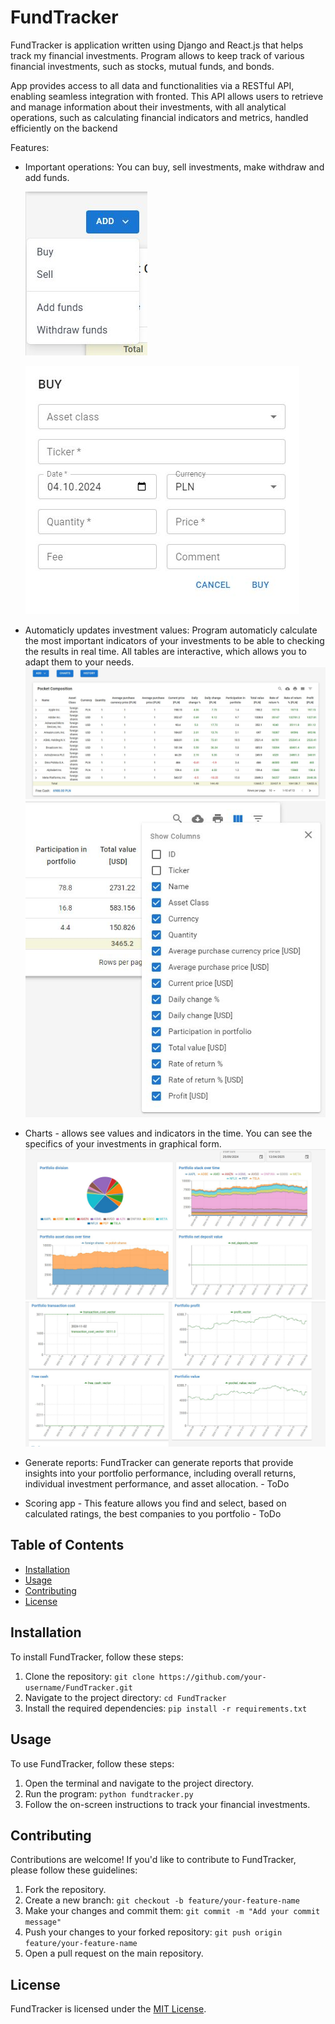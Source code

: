 # FundTracker


FundTracker is application written using Django and React.js that helps track my financial investments. Program allows to keep track of various financial investments, such as stocks, mutual funds, and bonds. 

App provides access to all data and functionalities via a RESTful API, enabling seamless integration with fronted. This API allows users to retrieve and manage information about their investments, with all analytical operations, such as calculating financial indicators and metrics, handled efficiently on the backend


Features:
- Important operations: You can buy, sell investments, make withdraw and add funds.

    ![alt text](images/menu.JPG)

    ![alt text](images/buy.JPG)
- Automaticly updates investment values: Program automaticly calculate the most important indicators of your investments to be able to checking the results in real time. All tables are interactive, which allows you to adapt them to your needs.
![alt text](images/pocket_composition.JPG)![alt text](images/pocket_composition_table_menu.JPG)

- Charts - allows see values and indicators in the time. You can see the specifics of your investments in graphical form.
![alt text](images/charts1.JPG)![alt text](images/charts2.JPG)
- Generate reports: FundTracker can generate reports that provide insights into your portfolio performance, including overall returns, individual investment performance, and asset allocation. - ToDo

- Scoring app - This feature allows you find and select, based on calculated ratings, the best companies to you portfolio - ToDo






## Table of Contents

- [Installation](#installation)
- [Usage](#usage)
- [Contributing](#contributing)
- [License](#license)

## Installation

To install FundTracker, follow these steps:

1. Clone the repository: `git clone https://github.com/your-username/FundTracker.git`
2. Navigate to the project directory: `cd FundTracker`
3. Install the required dependencies: `pip install -r requirements.txt`

## Usage

To use FundTracker, follow these steps:

1. Open the terminal and navigate to the project directory.
2. Run the program: `python fundtracker.py`
3. Follow the on-screen instructions to track your financial investments.

## Contributing

Contributions are welcome! If you'd like to contribute to FundTracker, please follow these guidelines:

1. Fork the repository.
2. Create a new branch: `git checkout -b feature/your-feature-name`
3. Make your changes and commit them: `git commit -m "Add your commit message"`
4. Push your changes to your forked repository: `git push origin feature/your-feature-name`
5. Open a pull request on the main repository.

## License

FundTracker is licensed under the [MIT License](LICENSE).
